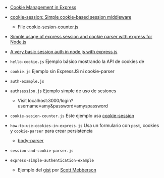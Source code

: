 * [Cookie Management in Express](https://www.codementor.io/noddy/cookie-management-in-express-js-du107rmna)
* [cookie-session: Simple cookie-based session middleware](https://github.com/expressjs/cookie-session) 
   - File [cookie-sesion-counter.js](cookie-sesion-counter.js)
* [Simple usage of express session and cookie parser with express for Node.js](http://code.runnable.com/UTlPPF-f2W1TAAET/how-to-use-cookies-in-express-for-node-js)
* [A very basic session auth in node.js with express.js](http://www.codexpedia.com/node-js/a-very-basic-session-auth-in-node-js-with-express-js/)

* `hello-cookie.js`  Ejemplo básico mostrando la API de cookies de 
* `cookie.js` Ejemplo sin ExpressJS ni cookie-parser
* `auth-example.js`  
* `authsession.js`  Ejemplo simple de uso de sesiones
   - Visit localhost:3000/login?username=amy&password=amyspassword
* `cookie-sesion-counter.js` Este ejemplo usa [cookie-session](https://github.com/expressjs/cookie-session)  
* `how-to-use-cookies-in-express.js` Usa  un formulario con `post`, cookies y `cookie-parser`  para crear persistencia
  - [body-parser](https://github.com/expressjs/body-parser)
* `session-and-cookie-parser.js`  
* `express-simple-authentication-example` 
  - Ejemplo del [gist](https://gist.github.com/smebberson/1581536) por [Scott Mebberson](https://gist.github.com/smebberson)
